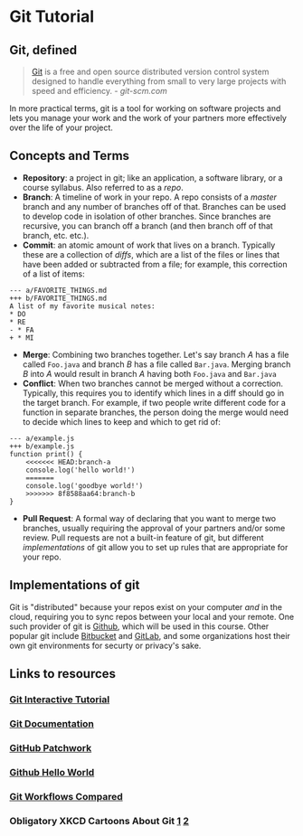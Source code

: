 # Git Tutorial

## Git, defined

> [Git](https://git-scm.com/) is a free and open source distributed version control system designed to handle everything from small to very large projects with speed and efficiency.
> \- _git-scm.com_

In more practical terms, git is a tool for working on software projects and lets you manage your work and the work of your partners more effectively over the life of your project.

## Concepts and Terms

* **Repository**: a project in git; like an application, a software library, or a course syllabus. Also referred to as a _repo_.
* **Branch**: A timeline of work in your repo. A repo consists of a _master_ branch and any number of branches off of that. Branches can be used to develop code in isolation of other branches. Since branches are recursive, you can branch off a branch (and then branch off of that branch, etc. etc.).
* **Commit**: an atomic amount of work that lives on a branch. Typically these are a collection of _diffs_, which are a list of the files or lines that have been added or subtracted from a file; for example, this correction of a list of items:
```
--- a/FAVORITE_THINGS.md
+++ b/FAVORITE_THINGS.md
A list of my favorite musical notes:
* DO
* RE
- * FA
+ * MI
```
* **Merge**: Combining two branches together. Let's say branch _A_ has a file called `Foo.java` and branch _B_ has a file called `Bar.java`. Merging branch _B_ into _A_ would result in branch _A_ having both `Foo.java` and `Bar.java`
* **Conflict**: When two branches cannot be merged without a correction. Typically, this requires you to identify which lines in a diff should go in the target branch. For example, if two people write different code for a function in separate branches, the person doing the merge would need to decide which lines to keep and which to get rid of:
```
--- a/example.js
+++ b/example.js
function print() {
    <<<<<<< HEAD:branch-a
    console.log('hello world!')
    =======
    console.log('goodbye world!')
    >>>>>>> 8f8588aa64:branch-b
}
```
* **Pull Request**: A formal way of declaring that you want to merge two branches, usually requiring the approval of your partners and/or some review. Pull requests are not a built-in feature of git, but different _implementations_ of git allow you to set up rules that are appropriate for your repo.

## Implementations of git

Git is "distributed" because your repos exist on your computer _and_ in the cloud, requiring you to sync repos between your local and your remote. One such provider of git is [Github](github.com), which will be used in this course. Other popular git include [Bitbucket](https://bitbucket.org/) and [GitLab](https://gitlab.com), and some organizations host their own git environments for securty or privacy's sake.

## Links to resources

### [Git Interactive Tutorial](https://try.github.io/levels/1/challenges/1)

### [Git Documentation](https://git-scm.com/documentation)

### [GitHub Patchwork](https://patchwork.github.io/curriculum/#resources)

### [Github Hello World](https://guides.github.com/activities/hello-world/)

### [Git Workflows Compared](https://www.atlassian.com/git/tutorials/comparing-workflows)

### Obligatory XKCD Cartoons About Git [1](https://xkcd.com/1597/) [2](https://xkcd.com/1296/)